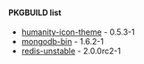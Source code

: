 #### PKGBUILD list

* [humanity-icon-theme](http://launchpad.net/humanity) - 0.5.3-1
* [mongodb-bin](http://www.mongodb.org/) - 1.6.2-1
* [redis-unstable](http://code.google.com/p/redis/) - 2.0.0rc2-1
